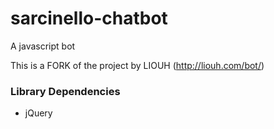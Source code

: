 sarcinello-chatbot
========

A javascript bot

This is a FORK of the project by LIOUH (http://liouh.com/bot/)

### Library Dependencies

* jQuery

